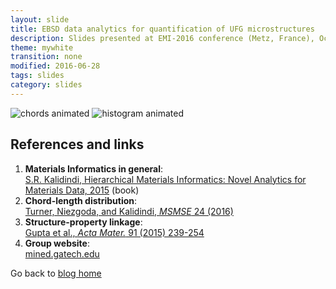 ```yaml
---
layout: slide
title: EBSD data analytics for quantification of UFG microstructures
description: Slides presented at EMI-2016 conference (Metz, France), October 2016.
theme: mywhite
transition: none
modified: 2016-06-28
tags: slides
category: slides
---
```


<section data-background="{{ site.url }}/images/2016-11-14-emi-presentation/slides/Slide1.PNG" data-background-size="contain">
</section>

<section data-background="{{ site.url }}/images/2016-11-14-emi-presentation/slides/Slide2.PNG" data-background-size="contain">
</section>

<section data-background="{{ site.url }}/images/2016-11-14-emi-presentation/slides/Slide3.PNG" data-background-size="contain">
</section>

<section data-background="{{ site.url }}/images/2016-11-14-emi-presentation/slides/Slide4.PNG" data-background-size="contain">
</section>

<section data-background="{{ site.url }}/images/2016-11-14-emi-presentation/slides/Slide5.PNG" data-background-size="contain">
</section>

<section data-background="{{ site.url }}/images/2016-11-14-emi-presentation/slides/Slide6.PNG" data-background-size="contain">
</section>

<section data-background="{{ site.url }}/images/2016-11-14-emi-presentation/slides/Slide7.PNG" data-background-size="contain">
</section>

<section data-background="{{ site.url }}/images/2016-11-14-emi-presentation/slides/Slide8.PNG" data-background-size="contain">
</section>

<section data-background="{{ site.url }}/images/2016-11-14-emi-presentation/slides/Slide9.PNG" data-background-size="contain">

<div>
<img class="plain" src="{{ site.url }}/images/2016-11-14-emi-presentation/img/chords.gif" weight="250" alt="chords animated"/>

<img class="plain" src="{{ site.url }}/images/2016-11-14-emi-presentation/img/hist.gif" weight="250" alt="histogram animated"/>

</div>

</section>

<section data-background="{{ site.url }}/images/2016-11-14-emi-presentation/slides/Slide10.PNG" data-background-size="contain">
</section>

<section data-background="{{ site.url }}/images/2016-11-14-emi-presentation/slides/Slide11.PNG" data-background-size="contain">
</section>

<section data-background="{{ site.url }}/images/2016-11-14-emi-presentation/slides/Slide12.PNG" data-background-size="contain">
</section>

<section data-background="{{ site.url }}/images/2016-11-14-emi-presentation/slides/Slide13.PNG" data-background-size="contain">
</section>

<section data-background="{{ site.url }}/images/2016-11-14-emi-presentation/slides/Slide14.PNG" data-background-size="contain">
</section>

<section data-background="{{ site.url }}/images/2016-11-14-emi-presentation/slides/Slide15.PNG" data-background-size="contain">
</section>

<section data-background="{{ site.url }}/images/2016-11-14-emi-presentation/slides/Slide16.PNG" data-background-size="contain">
</section>

<section data-background="{{ site.url }}/images/2016-11-14-emi-presentation/slides/Slide17.PNG" data-background-size="contain">
</section>

<section data-background="{{ site.url }}/images/2016-11-14-emi-presentation/slides/Slide18.PNG" data-background-size="contain">
</section>

<section data-background="{{ site.url }}/images/2016-11-14-emi-presentation/slides/Slide19.PNG" data-background-size="contain">
</section>

<section data-background="{{ site.url }}/images/2016-11-14-emi-presentation/slides/Slide20.PNG" data-background-size="contain">
</section>

<section data-background="{{ site.url }}/images/2016-11-14-emi-presentation/slides/Slide21.PNG" data-background-size="contain">
</section>

<section data-background="{{ site.url }}/images/2016-11-14-emi-presentation/slides/Slide22.PNG" data-background-size="contain">
</section>

<section data-background="{{ site.url }}/images/2016-11-14-emi-presentation/slides/Slide23.PNG" data-background-size="contain">
</section>

<section data-background="{{ site.url }}/images/2016-11-14-emi-presentation/slides/Slide24.PNG" data-background-size="contain">
</section>

<section data-background="{{ site.url }}/images/2016-11-14-emi-presentation/slides/Slide25.PNG" data-background-size="contain">
</section>

<section data-background="{{ site.url }}/images/2016-11-14-emi-presentation/slides/Slide26.PNG" data-background-size="contain">

<h5> </h5>


<style>
.axis path,
.axis line {
fill: none;
stroke: black;
shape-rendering: crispEdges;
}
.axis text {
font-family: sans-serif;
font-size: 11px;
}

</style>

<script src="http://d3js.org/d3.v3.min.js"></script>
<script src="{{ site.url }}/images/2016-07-01-presentation/scripts.js" type="text/javascript"></script>
<div class="column" style="float:left; width: 50%" id="left"></div>
<div class="column" style="float:right; width: 50%" id="right"></div>
<div id="author"></div>
<div id="link"></div>

<script>

d3.json('{{ site.url }}/images/2016-07-01-presentation/data/ldr.json',function(error, json) {
  if (error) return console.warn(error);
  data = json
  plotLDR(data);
})
</script>

</section>


<section data-background="{{ site.url }}/images/2016-11-14-emi-presentation/slides/Slide27.PNG" data-background-size="contain">
</section>

<section data-background="{{ site.url }}/images/2016-11-14-emi-presentation/slides/Slide28.PNG" data-background-size="contain">
</section>

<section data-background="{{ site.url }}/images/2016-11-14-emi-presentation/slides/Slide29.PNG" data-background-size="contain">
</section>

<section>
<h2>References and links</h2>

<ol>
  <li><b>Materials Informatics in general</b>:<br>
  <a href="https://dx.doi.org/10.1016/B978-0-12-410394-8.00009-6">S.R. Kalidindi, Hierarchical Materials Informatics: Novel Analytics for Materials Data, 2015</a> (book)
  </li>

  <li><b>Chord-length distribution</b>:<br>
  <a href="https://dx.doi.org/10.1088/0965-0393/24/7/075002">Turner, Niezgoda, and Kalidindi, <i>MSMSE</i> 24 (2016)</a>
  </li>

  <li><b>Structure-property linkage</b>:<br>
  <a href="https://dx.doi.org/10.1016/j.actamat.2015.02.045">Gupta et al., <i>Acta Mater.</i> 91 (2015) 239-254</a>
  </li>

  <li><b>Group website</b>:<br>
  <a href="http://mined.gatech.edu">mined.gatech.edu</a>
  </li>
</ol>

Go back to <a href="http://latmarat.net/blog">blog home</a>

</section>
